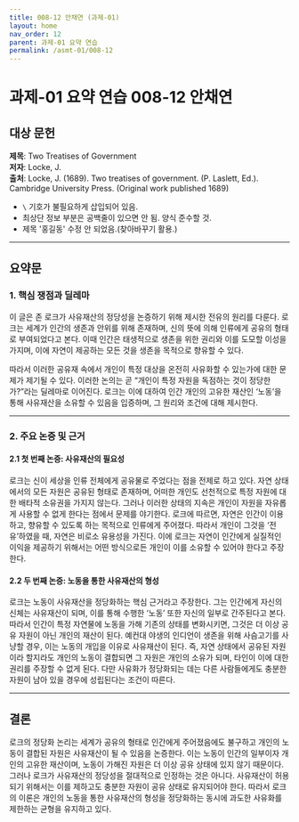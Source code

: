 ```yaml
---
title: 008-12 안채연 (과제-01)
layout: home
nav_order: 12
parent: 과제-01 요약 연습
permalink: /asmt-01/008-12
---
```


# 과제-01 요약 연습 008-12 안채연

## 대상 문헌

**제목**: Two Treatises of Government  
**저자**: Locke, J.  
**출처**: Locke, J. (1689). Two treatises of government. (P. Laslett, Ed.). Cambridge University Press. (Original work published 1689)  

* `\` 기호가 불필요하게 삽입되어 있음.
* 최상단 정보 부분은 공백줄이 있으면 안 됨. 양식 준수할 것.
* 제목 '홍길동' 수정 안 되었음.(찾아바꾸기 활용.) 


---

## 요약문

### 1. 핵심 쟁점과 딜레마

이 글은 존 로크가 사유재산의 정당성을 논증하기 위해 제시한 전유의 원리를 다룬다. 로크는 세계가 인간의 생존과 안위를 위해 존재하며, 신의 뜻에 의해 인류에게 공유의 형태로 부여되었다고 본다. 이때 인간은 태생적으로 생존을 위한 권리와 이를 도모할 이성을 가지며, 이에 자연이 제공하는 모든 것을 생존을 목적으로 향유할 수 있다.

따라서 이러한 공유재 속에서 개인이 특정 대상을 온전히 사유화할 수 있는가에 대한 문제가 제기될 수 있다. 이러한 논의는 곧 “개인이 특정 자원을 독점하는 것이 정당한가?”라는 딜레마로 이어진다. 로크는 이에 대하여 인간 개인의 고유한 재산인 ‘노동’을 통해 사유재산을 소유할 수 있음을 입증하며, 그 원리와 조건에 대해 제시한다.

---

### 2. 주요 논증 및 근거

#### 2.1 첫 번째 논증: 사유재산의 필요성

로크는 신이 세상을 인류 전체에게 공유물로 주었다는 점을 전제로 하고 있다. 자연 상태에서의 모든 자원은 공유된 형태로 존재하며, 어떠한 개인도 선천적으로 특정 자원에 대한 배타적 소유권을 가지지 않는다. 그러나 이러한 상태의 지속은 개인이 자원을 자유롭게 사용할 수 없게 한다는 점에서 문제를 야기한다. 로크에 따르면, 자연은 인간이 이용하고, 향유할 수 있도록 하는 목적으로 인류에게 주어졌다. 따라서 개인이 그것을 ‘전유’하였을 때, 자연은 비로소 유용성을 가진다. 이에 로크는 자연이 인간에게 실질적인 이익을 제공하기 위해서는 어떤 방식으로든 개인이 이를 소유할 수 있어야 한다고 주장한다.

#### 2.2 두 번째 논증: 노동을 통한 사유재산의 형성

로크는 노동이 사유재산을 정당화하는 핵심 근거라고 주장한다. 그는 인간에게 자신의 신체는 사유재산이 되며, 이를 통해 수행한 ‘노동’ 또한 자신의 일부로 간주된다고 본다. 따라서 인간이 특정 자연물에 노동을 가해 기존의 상태를 변화시키면, 그것은 더 이상 공유 자원이 아닌 개인의 재산이 된다. 예컨대 야생의 인디언이 생존을 위해 사슴고기를 사냥할 경우, 이는 노동의 개입을 이유로 사유재산이 된다. 즉, 자연 상태에서 공유된 자원이라 할지라도 개인의 노동이 결합되면 그 자원은 개인의 소유가 되며, 타인이 이에 대한 권리를 주장할 수 없게 된다. 다만 사유화가 정당화되는 데는 다른 사람들에게도 충분한 자원이 남아 있을 경우에 성립된다는 조건이 따른다.

---

## 결론

로크의 정당화 논리는 세계가 공유의 형태로 인간에게 주어졌음에도 불구하고 개인의 노동이 결합된 자원은 사유재산이 될 수 있음을 논증한다. 이는 노동이 인간의 일부이자 개인의 고유한 재산이며, 노동이 가해진 자원은 더 이상 공유 상태에 있지 않기 때문이다. 그러나 로크가 사유재산의 정당성을 절대적으로 인정하는 것은 아니다. 사유재산이 허용되기 위해서는 이를 제하고도 충분한 자원이 공유 상태로 유지되어야 한다. 따라서 로크의 이론은 개인의 노동을 통한 사유재산의 형성을 정당화하는 동시에 과도한 사유화를 제한하는 균형을 유지하고 있다.
